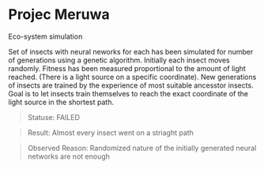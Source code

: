# Projec Meruwa
 Eco-system simulation

Set of insects with neural neworks for each has been simulated for number of generations using a genetic algorithm. Initially each insect moves randomly. Fitness has been measured proportional to the amount of light reached. (There is a light source on a specific coordinate). New generations of insects are trained by the experience of most suitable ancesstor insects. Goal is to let insects train themselves to reach the exact coordinate of the light source in the shortest path.

>Statuse: FAILED

>Result: Almost every insect went on a striaght path

>Observed Reason: Randomized nature of the initially generated neural networks are not enough 
